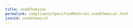 ```yaml
---
title: usedChemical
permalink: compliance/SpecifiedMaterial.usedChemical.html
jsonid: usedchemical
---
```

